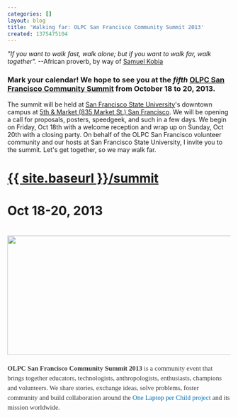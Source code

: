 ```yaml
---
categories: []
layout: blog
title: 'Walking far: OLPC San Francisco Community Summit 2013'
created: 1375475104
---
```

<p class="rteindent1"><em>&quot;If you want to walk fast, walk alone; but if you want to walk far, walk together&quot;.</em> --African proverb, by way of <a href="https://en.wikipedia.org/wiki/Samuel_Kobia#Global_Leadership" target="_blank">Samuel Kobia</a></p>
<h3>
	Mark your calendar! We hope to see you at the <em><strong>fifth</strong></em> <a href="{{ site.baseurl }}/summit">OLPC San Francisco Community Summit</a> from <strong>October 18 to 20, 2013</strong>.</h3>
<p>The summit will be held at <a href="http://www.sfsu.edu" target="_blank">San Francisco State University</a>&#39;s downtown campus at <a href="https://maps.google.com/maps?q=835+market+st.san+Francisco&amp;hl=en&amp;sll=37.785012,-122.406538&amp;sspn=0.008649,0.01869&amp;t=h&amp;gl=us&amp;hnear=835+Market+St,+San+Francisco,+California+94102&amp;z=16" target="_blank">5th &amp; Market (835 Market St.) San Francisco</a>. We will be opening a call for proposals, posters, speedgeek, and such in a few days. We begin on Friday, Oct 18th with a welcome reception and wrap up on Sunday, Oct 20th with a closing party. On behalf of the OLPC San Francisco volunteer community and our hosts at San Francisco State University, I invite you to the summit. Let&#39;s get together, so we may walk far.</p>
<h1 class="rtecenter">
	<a href="{{ site.baseurl }}/summit">{{ site.baseurl }}/summit</a></h1>
<h1 class="rtecenter">
	Oct 18-20, 2013</h1>
<h1 class="rtecenter">
	<a href="{{ site.baseurl }}/summit"><img alt="" src="{{ site.baseurl }}/sites/default/files/u8/red_xo_in_sf_fog_2013.jpg" style="width: 701px; height: 269px;" /></a></h1>
<p><b style="color: rgb(59, 59, 59); font-family: Georgia, 'Times New Roman', Times, serif; font-size: 15px; font-style: normal; font-variant: normal; letter-spacing: normal; line-height: 22px; orphans: auto; text-align: start; text-indent: 0px; text-transform: none; white-space: normal; widows: auto; word-spacing: 0px; -webkit-text-stroke-width: 0px; background-color: rgb(255, 255, 255);">OLPC San Francisco Community Summit 2013</b><span style="color: rgb(59, 59, 59); font-family: Georgia, 'Times New Roman', Times, serif; font-size: 15px; font-style: normal; font-variant: normal; font-weight: normal; letter-spacing: normal; line-height: 22px; orphans: auto; text-align: start; text-indent: 0px; text-transform: none; white-space: normal; widows: auto; word-spacing: 0px; -webkit-text-stroke-width: 0px; background-color: rgb(255, 255, 255); display: inline !important; float: none;"><span class="Apple-converted-space">&nbsp;</span>is a community event that brings together educators, technologists, anthropologists, enthusiasts, champions and volunteers. We share stories, exchange ideas, solve problems, foster community and build collaboration around the<span class="Apple-converted-space">&nbsp;</span></span><a href="http://laptop.org/" style="color: rgb(0, 113, 179); text-decoration: none; font-family: Georgia, 'Times New Roman', Times, serif; font-size: 15px; font-style: normal; font-variant: normal; font-weight: normal; letter-spacing: normal; line-height: 22px; orphans: auto; text-align: start; text-indent: 0px; text-transform: none; white-space: normal; widows: auto; word-spacing: 0px; -webkit-text-stroke-width: 0px; background-color: rgb(255, 255, 255);" target="_blank">One Laptop per Child project</a><span style="color: rgb(59, 59, 59); font-family: Georgia, 'Times New Roman', Times, serif; font-size: 15px; font-style: normal; font-variant: normal; font-weight: normal; letter-spacing: normal; line-height: 22px; orphans: auto; text-align: start; text-indent: 0px; text-transform: none; white-space: normal; widows: auto; word-spacing: 0px; -webkit-text-stroke-width: 0px; background-color: rgb(255, 255, 255); display: inline !important; float: none;"><span class="Apple-converted-space">&nbsp;</span>and its mission worldwide.</span></p>
<p>&nbsp;</p>
